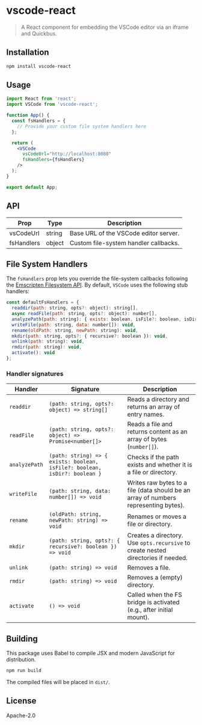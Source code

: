 # vscode-react

> A React component for embedding the VSCode editor via an iframe and Quickbus.

## Installation

```bash
npm install vscode-react
```

## Usage

```jsx
import React from 'react';
import VSCode from 'vscode-react';

function App() {
  const fsHandlers = {
    // Provide your custom file system handlers here
  };

  return (
    <VSCode
      vsCodeUrl="http://localhost:8080"
      fsHandlers={fsHandlers}
    />
  );
}

export default App;
```

## API

| Prop       | Type   | Description                           |
| ---------- | ------ | --------------------------------------|
| vsCodeUrl  | string | Base URL of the VSCode editor server. |
| fsHandlers | object | Custom file-system handler callbacks. |

## File System Handlers

The `fsHandlers` prop lets you override the file-system callbacks following the [Emscripten Filesystem API](https://emscripten.org/docs/api_reference/Filesystem-API.html). By default, `VSCode` uses the following stub handlers:

```js
const defaultFsHandlers = {
  readdir(path: string, opts?: object): string[],
  async readFile(path: string, opts?: object): number[],
  analyzePath(path: string): { exists: boolean, isFile?: boolean, isDir?: boolean },
  writeFile(path: string, data: number[]): void,
  rename(oldPath: string, newPath: string): void,
  mkdir(path: string, opts?: { recursive?: boolean }): void,
  unlink(path: string): void,
  rmdir(path: string): void,
  activate(): void
};
```

### Handler signatures

| Handler      | Signature                                                                  | Description                                                                                 |
| ------------ | -------------------------------------------------------------------------- | ------------------------------------------------------------------------------------------- |
| `readdir`    | `(path: string, opts?: object) => string[]`                                | Reads a directory and returns an array of entry names.                                      |
| `readFile`   | `(path: string, opts?: object) => Promise<number[]>`                       | Reads a file and returns content as an array of bytes (`number[]`).                         |
| `analyzePath`| `(path: string) => { exists: boolean, isFile?: boolean, isDir?: boolean }` | Checks if the path exists and whether it is a file or directory.                            |
| `writeFile`  | `(path: string, data: number[]) => void`                                   | Writes raw bytes to a file (data should be an array of numbers representing bytes).         |
| `rename`     | `(oldPath: string, newPath: string) => void`                               | Renames or moves a file or directory.                                                       |
| `mkdir`      | `(path: string, opts?: { recursive?: boolean }) => void`                   | Creates a directory. Use `opts.recursive` to create nested directories if needed.           |
| `unlink`     | `(path: string) => void`                                                   | Removes a file.                                                                             |
| `rmdir`      | `(path: string) => void`                                                   | Removes a (empty) directory.                                                                |
| `activate`   | `() => void`                                                               | Called when the FS bridge is activated (e.g., after initial mount).                         |

## Building

This package uses Babel to compile JSX and modern JavaScript for distribution.

```bash
npm run build
```

The compiled files will be placed in `dist/`.

## License

Apache-2.0
